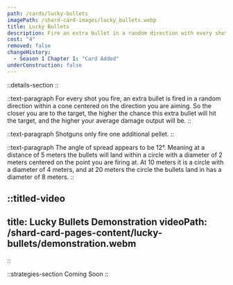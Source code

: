 ```yaml
---
path: /cards/lucky-bullets
imagePath: /shard-card-images/lucky_bullets.webp
title: Lucky Bullets
description: Fire an extra bullet in a random direction with every shot.
cost: "4"
removed: false
changeHistory:
  - Season 1 Chapter 1: "Card Added"
underConstruction: false
---
```


::details-section
::

::text-paragraph
For every shot you fire, an extra bullet is fired in a random direction within a cone centered on the direction you are aiming. So the closer you are to the target, the higher the chance this extra bullet will hit the target, and the higher your average damage output will be.
::

::text-paragraph
Shotguns only fire one additional pellet.
::

::text-paragraph
The angle of spread appears to be 12°. Meaning at a distance of 5 meters the bullets will land within a circle with a diameter of 2 meters centered on the point you are firing at. At 10 meters it is a circle with a diameter of 4 meters, and at 20 meters the circle the bullets land in has a diameter of 8 meters.
::

::titled-video
---
title: Lucky Bullets Demonstration
videoPath: /shard-card-pages-content/lucky-bullets/demonstration.webm
---
::

::strategies-section
Coming Soon
::
